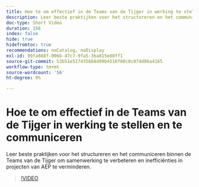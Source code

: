 ```yaml
---
title: Hoe te om effectief in de Teams van de Tijger in werking te stellen en te communiceren
description: Leer beste praktijken voor het structureren en het communiceren binnen de Teams van de Tijger om samenwerking te verbeteren en inefficiënties in projecten van AEP te verminderen.
doc-type: Short Video
duration: 156
index: false
hide: true
hidefromtoc: true
recommendations: noCatalog, noDisplay
exl-id: 90fa888f-006b-47c7-9fa5-3ba815e80ff1
source-git-commit: 53b51e517435668d99b4516f80c0c074d06a4165
workflow-type: tm+mt
source-wordcount: '56'
ht-degree: 0%

---
```


# Hoe te om effectief in de Teams van de Tijger in werking te stellen en te communiceren

Leer beste praktijken voor het structureren en het communiceren binnen de Teams van de Tijger om samenwerking te verbeteren en inefficiënties in projecten van AEP te verminderen.

<!-- 62_S926_3442625_155_how-to-operate-and-communicate-effectively-in-tiger-teams -->
>[!VIDEO](https://video.tv.adobe.com/v/3458270/?learn=on&enablevpops=true)
